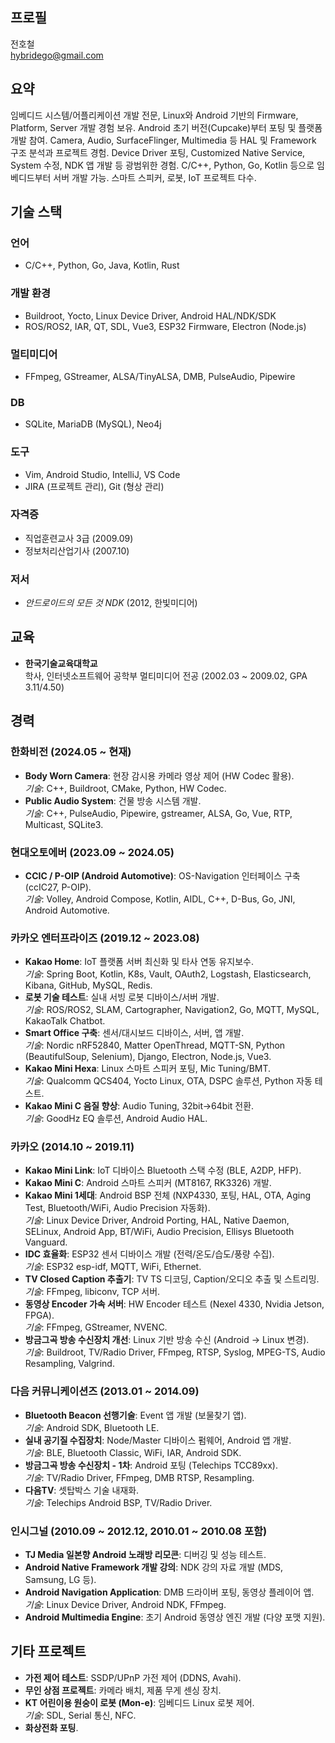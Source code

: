 ## 프로필
전호철  
hybridego@gmail.com

## 요약
임베디드 시스템/어플리케이션 개발 전문, Linux와 Android 기반의 Firmware, Platform, Server 개발 경험 보유. Android 초기 버전(Cupcake)부터 포팅 및 플랫폼 개발 참여. Camera, Audio, SurfaceFlinger, Multimedia 등 HAL 및 Framework 구조 분석과 프로젝트 경험. Device Driver 포팅, Customized Native Service, System 수정, NDK 앱 개발 등 광범위한 경험. C/C++, Python, Go, Kotlin 등으로 임베디드부터 서버 개발 가능. 스마트 스피커, 로봇, IoT 프로젝트 다수.

## 기술 스택
### 언어
- C/C++, Python, Go, Java, Kotlin, Rust

### 개발 환경
- Buildroot, Yocto, Linux Device Driver, Android HAL/NDK/SDK
- ROS/ROS2, IAR, QT, SDL, Vue3, ESP32 Firmware, Electron (Node.js)

### 멀티미디어
- FFmpeg, GStreamer, ALSA/TinyALSA, DMB, PulseAudio, Pipewire

### DB
- SQLite, MariaDB (MySQL), Neo4j

### 도구
- Vim, Android Studio, IntelliJ, VS Code
- JIRA (프로젝트 관리), Git (형상 관리)

### 자격증
- 직업훈련교사 3급 (2009.09)
- 정보처리산업기사 (2007.10)

### 저서
- *안드로이드의 모든 것 NDK* (2012, 한빛미디어)

## 교육
- **한국기술교육대학교**  
  학사, 인터넷소프트웨어 공학부 멀티미디어 전공 (2002.03 ~ 2009.02, GPA 3.11/4.50)

## 경력
### 한화비전 (2024.05 ~ 현재)
- **Body Worn Camera**: 현장 감시용 카메라 영상 제어 (HW Codec 활용).  
  *기술*: C++, Buildroot, CMake, Python, HW Codec.
- **Public Audio System**: 건물 방송 시스템 개발.  
  *기술*: C++, PulseAudio, Pipewire, gstreamer, ALSA, Go, Vue, RTP, Multicast, SQLite3.

### 현대오토에버 (2023.09 ~ 2024.05)
- **CCIC / P-OIP (Android Automotive)**: OS-Navigation 인터페이스 구축 (ccIC27, P-OIP).  
  *기술*: Volley, Android Compose, Kotlin, AIDL, C++, D-Bus, Go, JNI, Android Automotive.

### 카카오 엔터프라이즈 (2019.12 ~ 2023.08)
- **Kakao Home**: IoT 플랫폼 서버 최신화 및 타사 연동 유지보수.  
  *기술*: Spring Boot, Kotlin, K8s, Vault, OAuth2, Logstash, Elasticsearch, Kibana, GitHub, MySQL, Redis.
- **로봇 기술 테스트**: 실내 서빙 로봇 디바이스/서버 개발.  
  *기술*: ROS/ROS2, SLAM, Cartographer, Navigation2, Go, MQTT, MySQL, KakaoTalk Chatbot.
- **Smart Office 구축**: 센서/대시보드 디바이스, 서버, 앱 개발.  
  *기술*: Nordic nRF52840, Matter OpenThread, MQTT-SN, Python (BeautifulSoup, Selenium), Django, Electron, Node.js, Vue3.
- **Kakao Mini Hexa**: Linux 스마트 스피커 포팅, Mic Tuning/BMT.  
  *기술*: Qualcomm QCS404, Yocto Linux, OTA, DSPC 솔루션, Python 자동 테스트.
- **Kakao Mini C 음질 향상**: Audio Tuning, 32bit→64bit 전환.  
  *기술*: GoodHz EQ 솔루션, Android Audio HAL.

### 카카오 (2014.10 ~ 2019.11)
- **Kakao Mini Link**: IoT 디바이스 Bluetooth 스택 수정 (BLE, A2DP, HFP).
- **Kakao Mini C**: Android 스마트 스피커 (MT8167, RK3326) 개발.
- **Kakao Mini 1세대**: Android BSP 전체 (NXP4330, 포팅, HAL, OTA, Aging Test, Bluetooth/WiFi, Audio Precision 자동화).  
  *기술*: Linux Device Driver, Android Porting, HAL, Native Daemon, SELinux, Android App, BT/WiFi, Audio Precision, Ellisys Bluetooth Vanguard.
- **IDC 효율화**: ESP32 센서 디바이스 개발 (전력/온도/습도/풍량 수집).  
  *기술*: ESP32 esp-idf, MQTT, WiFi, Ethernet.
- **TV Closed Caption 추출기**: TV TS 디코딩, Caption/오디오 추출 및 스트리밍.  
  *기술*: FFmpeg, libiconv, TCP 서버.
- **동영상 Encoder 가속 서버**: HW Encoder 테스트 (Nexel 4330, Nvidia Jetson, FPGA).  
  *기술*: FFmpeg, GStreamer, NVENC.
- **방금그곡 방송 수신장치 개선**: Linux 기반 방송 수신 (Android → Linux 변경).  
  *기술*: Buildroot, TV/Radio Driver, FFmpeg, RTSP, Syslog, MPEG-TS, Audio Resampling, Valgrind.

### 다음 커뮤니케이션즈 (2013.01 ~ 2014.09)
- **Bluetooth Beacon 선행기술**: Event 앱 개발 (보물찾기 앱).  
  *기술*: Android SDK, Bluetooth LE.
- **실내 공기질 수집장치**: Node/Master 디바이스 펌웨어, Android 앱 개발.  
  *기술*: BLE, Bluetooth Classic, WiFi, IAR, Android SDK.
- **방금그곡 방송 수신장치 - 1차**: Android 포팅 (Telechips TCC89xx).  
  *기술*: TV/Radio Driver, FFmpeg, DMB RTSP, Resampling.
- **다음TV**: 셋탑박스 기술 내재화.  
  *기술*: Telechips Android BSP, TV/Radio Driver.

### 인시그널 (2010.09 ~ 2012.12, 2010.01 ~ 2010.08 포함)
- **TJ Media 일본향 Android 노래방 리모콘**: 디버깅 및 성능 테스트.
- **Android Native Framework 개발 강의**: NDK 강의 자료 개발 (MDS, Samsung, LG 등).
- **Android Navigation Application**: DMB 드라이버 포팅, 동영상 플레이어 앱.  
  *기술*: Linux Device Driver, Android NDK, FFmpeg.
- **Android Multimedia Engine**: 초기 Android 동영상 엔진 개발 (다양 포맷 지원).

## 기타 프로젝트
- **가전 제어 테스트**: SSDP/UPnP 가전 제어 (DDNS, Avahi).
- **무인 상점 프로젝트**: 카메라 배치, 제품 무게 센싱 장치.
- **KT 어린이용 원숭이 로봇 (Mon-e)**: 임베디드 Linux 로봇 제어.  
  *기술*: SDL, Serial 통신, NFC.
- **화상전화 포팅**.